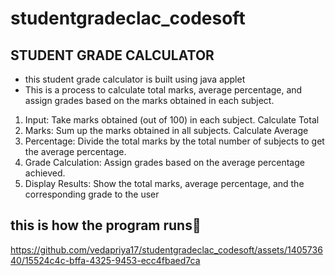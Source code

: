 # studentgradeclac_codesoft
## STUDENT GRADE CALCULATOR
* this student grade calculator is built using java applet
* This is a process to calculate total marks, average percentage, and assign grades based on the marks obtained in each subject.
1. Input: Take marks obtained (out of 100) in each subject. Calculate Total
2. Marks: Sum up the marks obtained in all subjects. Calculate Average
3. Percentage: Divide the total marks by the total number of subjects to get the average percentage.
4. Grade Calculation: Assign grades based on the average percentage achieved.
5. Display Results: Show the total marks, average percentage, and the corresponding grade to the user
## this is how the program runs👀

https://github.com/vedapriya17/studentgradeclac_codesoft/assets/140573640/15524c4c-bffa-4325-9453-ecc4fbaed7ca

